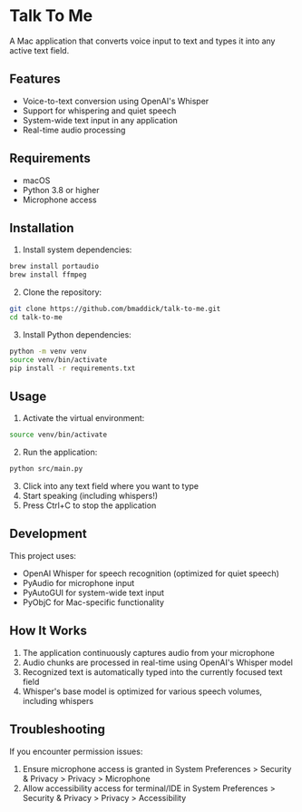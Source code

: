 # Talk To Me

A Mac application that converts voice input to text and types it into any active text field.

## Features
- Voice-to-text conversion using OpenAI's Whisper
- Support for whispering and quiet speech
- System-wide text input in any application
- Real-time audio processing

## Requirements
- macOS
- Python 3.8 or higher
- Microphone access

## Installation

1. Install system dependencies:
```bash
brew install portaudio
brew install ffmpeg
```

2. Clone the repository:
```bash
git clone https://github.com/bmaddick/talk-to-me.git
cd talk-to-me
```

3. Install Python dependencies:
```bash
python -m venv venv
source venv/bin/activate
pip install -r requirements.txt
```

## Usage
1. Activate the virtual environment:
```bash
source venv/bin/activate
```

2. Run the application:
```bash
python src/main.py
```

3. Click into any text field where you want to type
4. Start speaking (including whispers!)
5. Press Ctrl+C to stop the application

## Development
This project uses:
- OpenAI Whisper for speech recognition (optimized for quiet speech)
- PyAudio for microphone input
- PyAutoGUI for system-wide text input
- PyObjC for Mac-specific functionality

## How It Works
1. The application continuously captures audio from your microphone
2. Audio chunks are processed in real-time using OpenAI's Whisper model
3. Recognized text is automatically typed into the currently focused text field
4. Whisper's base model is optimized for various speech volumes, including whispers

## Troubleshooting
If you encounter permission issues:
1. Ensure microphone access is granted in System Preferences > Security & Privacy > Privacy > Microphone
2. Allow accessibility access for terminal/IDE in System Preferences > Security & Privacy > Privacy > Accessibility
